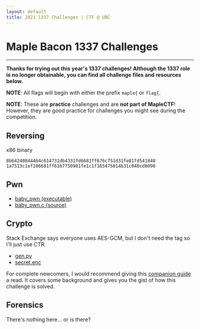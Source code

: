 ```yaml
---
layout: default
title: 2021 1337 Challenges | CTF @ UBC
---
```


# Maple Bacon 1337 Challenges
---

**Thanks for trying out this year's 1337 challenges! Although the 1337 role is no longer obtainable, you can find all challenge files and resources below.**

**NOTE**: All flags will begin with either the prefix `maple{` or `flag{`.

**NOTE**: These are **practice** challenges and are **not part of MapleCTF**!
However, they are good practice for challenges you might see during the competition.

## Reversing

x86 binary

```
8b64240844464c614731db4331fd6681ff676c751d31fe81fd541840
1a7513c1ef106681ff6167750981fe1c1f165475014b31c040cd8090
```

## Pwn

- [baby_pwn (executable)](/assets/1337-2021/pwn/baby_pwn)
- [baby_pwn.c (source)](/assets/1337-2021/pwn/baby_pwn.c)

## Crypto

Stack Exchange says everyone uses AES-GCM, but I don't need the tag so I'll just use CTR.

- [gen.py](/assets/1337-2021/crypto/gen_no_comments.py)
- [secret.enc](/assets/1337-2021/crypto/secret.enc)

For complete newcomers, I would recommend giving this [companion guide](/2021/08/beginner-crypto/) a read.
It covers some background and gives you the gist of how this challenge is solved.

## Forensics

There's nothing here... or is there?
<!-- Hey, you're close! But there's nothing in the HTML comments either... maybe there are other comments you can find? -->

[//]: <> (Nice! flag{M@pl3Syrup} )

